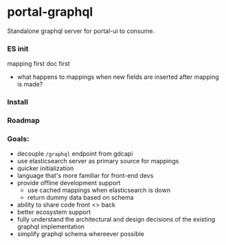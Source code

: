 # portal-graphql

Standalone graphql server for portal-ui to consume.

### ES init

mapping first
doc first

- what happens to mappings when new fields are inserted after mapping is made?

### Install

### Roadmap

### Goals:

- decouple `/graphql` endpoint from gdcapi
- use elasticsearch server as primary source for mappings
- quicker initialization
- language that's more familiar for front-end devs
- provide offline development support
  - use cached mappings when elasticsearch is down
  - return dummy data based on schema
- ability to share code front <> back
- better ecosystem support
- fully understand the architectural and design decisions of the existing graphql implementation
- simplify graphql schema whereever possible
